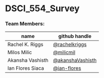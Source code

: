 # DSCI_554_Survey

### Team Members:

| name | github handle |
| ---- | ------ |
| Rachel K. Riggs | [@rachelkriggs](https://github.com/rachelkriggs) |
| Milos Milic     | [@milicmil](https://github.com/milicmil) |
| Akansha Vashisth     | [@akanshaVashisth](https://github.com/akanshaVashisth) |
| Ian Flores Siaca    | [@ian-flores](https://github.com/ian-flores)
